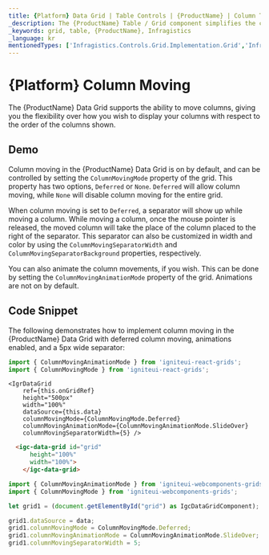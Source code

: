 ```yaml
---
title: {Platform} Data Grid | Table Controls | {ProductName} | Column Types | Infragistics
_description: The {ProductName} Table / Grid component simplifies the complexities of the grid domain into manageable API so that a user can bind a collection of data.
_keywords: grid, table, {ProductName}, Infragistics
_language: kr
mentionedTypes: ['Infragistics.Controls.Grid.Implementation.Grid','Infragistics.Controls.Grid.Implementation.CellInfo', 'Infragistics.Controls.Grid.Implementation.TemplateCellInfo', 'Infragistics.Controls.Grid.Implementation.Column']
---
```


# {Platform} Column Moving

The {ProductName} Data Grid supports the ability to move columns, giving you the flexibility over how you wish to display your columns with respect to the order of the columns shown.

## Demo


<code-view style="height: 600px"
           data-demos-base-url="{environment:dvDemosBaseUrl}"
           iframe-src="{environment:dvDemosBaseUrl}/grids/data-grid-column-moving"
           github-src="grids/data-grid/column-moving">
</code-view>

<div class="divider--half"></div>

Column moving in the {ProductName} Data Grid is on by default, and can be controlled by setting the `ColumnMovingMode` property of the grid. This property has two options, `Deferred` or `None`. `Deferred` will allow column moving, while `None` will disable column moving for the entire grid.

When column moving is set to `Deferred`, a separator will show up while moving a column. While moving a column, once the mouse pointer is released, the moved column will take the place of the column placed to the right of the separator. This separator can also be customized in width and color by using the `ColumnMovingSeparatorWidth` and `ColumnMovingSeparatorBackground` properties, respectively.

You can also animate the column movements, if you wish. This can be done by setting the `ColumnMovingAnimationMode` property of the grid. Animations are not on by default.

## Code Snippet

The following demonstrates how to implement column moving in the {ProductName} Data Grid with deferred column moving, animations enabled, and a 5px wide separator:

```ts
import { ColumnMovingAnimationMode } from 'igniteui-react-grids';
import { ColumnMovingMode } from 'igniteui-react-grids';
```

```tsx
<IgrDataGrid
    ref={this.onGridRef}
    height="500px"
    width="100%"
    dataSource={this.data}
    columnMovingMode={ColumnMovingMode.Deferred}
    columnMovingAnimationMode={ColumnMovingAnimationMode.SlideOver}
    columnMovingSeparatorWidth={5} />
```

```html
  <igc-data-grid id="grid"
      height="100%"
      width="100%">
    </igc-data-grid>
```

```ts
import { ColumnMovingAnimationMode } from 'igniteui-webcomponents-grids';
import { ColumnMovingMode } from 'igniteui-webcomponents-grids';

let grid1 = (document.getElementById("grid") as IgcDataGridComponent);

grid1.dataSource = data;
grid1.columnMovingMode = ColumnMovingMode.Deferred;
grid1.columnMovingAnimationMode = ColumnMovingAnimationMode.SlideOver;
grid1.columnMovingSeparatorWidth = 5;
```
